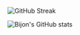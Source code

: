 ![GitHub Streak](https://github-readme-streak-stats.herokuapp.com/?user=bsraya&theme=dark&hide_border=true)

![Bijon's GitHub stats](https://github-readme-stats.vercel.app/api?username=bsraya&theme=radical&hide_border=true)
